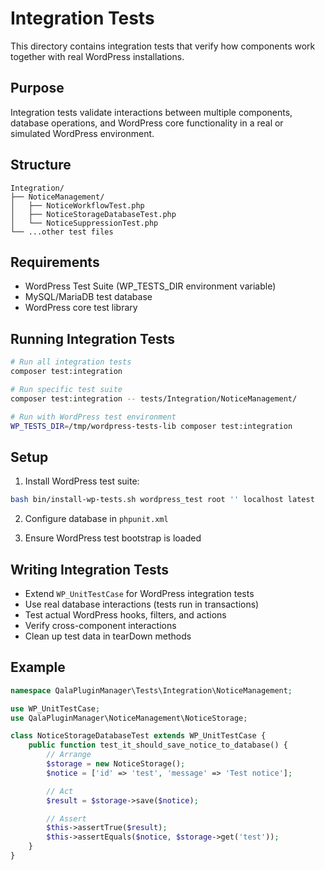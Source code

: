 # Integration Tests

This directory contains integration tests that verify how components work together with real WordPress installations.

## Purpose

Integration tests validate interactions between multiple components, database operations, and WordPress core functionality in a real or simulated WordPress environment.

## Structure

```
Integration/
├── NoticeManagement/
│   ├── NoticeWorkflowTest.php
│   ├── NoticeStorageDatabaseTest.php
│   └── NoticeSuppressionTest.php
└── ...other test files
```

## Requirements

- WordPress Test Suite (WP_TESTS_DIR environment variable)
- MySQL/MariaDB test database
- WordPress core test library

## Running Integration Tests

```bash
# Run all integration tests
composer test:integration

# Run specific test suite
composer test:integration -- tests/Integration/NoticeManagement/

# Run with WordPress test environment
WP_TESTS_DIR=/tmp/wordpress-tests-lib composer test:integration
```

## Setup

1. Install WordPress test suite:
```bash
bash bin/install-wp-tests.sh wordpress_test root '' localhost latest
```

2. Configure database in `phpunit.xml`

3. Ensure WordPress test bootstrap is loaded

## Writing Integration Tests

- Extend `WP_UnitTestCase` for WordPress integration tests
- Use real database interactions (tests run in transactions)
- Test actual WordPress hooks, filters, and actions
- Verify cross-component interactions
- Clean up test data in tearDown methods

## Example

```php
namespace QalaPluginManager\Tests\Integration\NoticeManagement;

use WP_UnitTestCase;
use QalaPluginManager\NoticeManagement\NoticeStorage;

class NoticeStorageDatabaseTest extends WP_UnitTestCase {
    public function test_it_should_save_notice_to_database() {
        // Arrange
        $storage = new NoticeStorage();
        $notice = ['id' => 'test', 'message' => 'Test notice'];

        // Act
        $result = $storage->save($notice);

        // Assert
        $this->assertTrue($result);
        $this->assertEquals($notice, $storage->get('test'));
    }
}
```
